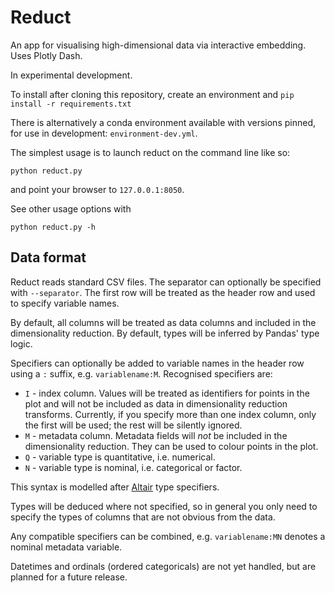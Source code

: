 
Reduct
======

An app for visualising high-dimensional data via interactive embedding.
Uses Plotly Dash.

In experimental development.

To install after cloning this repository, create an environment and `pip install -r requirements.txt`

There is alternatively a conda environment available with versions pinned, for use in development: `environment-dev.yml`.

The simplest usage is to launch reduct on the command line like so:

```python reduct.py```

and point your browser to `127.0.0.1:8050`.

See other usage options with

```python reduct.py -h```

## Data format

Reduct reads standard CSV files. The separator can optionally be specified with `--separator`.
The first row will be treated as the header row and used to specify variable names.

By default, all columns will be treated as data columns and included in the
dimensionality reduction. By default, types will be inferred by Pandas' type logic.

Specifiers can optionally be added to variable names in the header row using a `:` suffix,
e.g. `variablename:M`. Recognised specifiers are:

* `I` - index column. Values will be treated as identifiers for points in the plot and will not be included as data in dimensionality reduction transforms. Currently, if you specify more than one index column, only the first
will be used; the rest will be silently ignored.
* `M` - metadata column. Metadata fields will *not* be included in the dimensionality reduction.
They can be used to colour points in the plot.
* `Q` - variable type is quantitative, i.e. numerical.
* `N` - variable type is nominal, i.e. categorical or factor.

This syntax is modelled after [Altair](https://altair-viz.github.io/) type specifiers.

Types will be deduced where not specified, so in general you only need to specify the
types of columns that are not obvious from the data.

Any compatible specifiers can be combined, e.g. `variablename:MN` denotes a nominal
metadata variable.

Datetimes and ordinals (ordered categoricals) are not yet handled, but are planned
for a future release.
